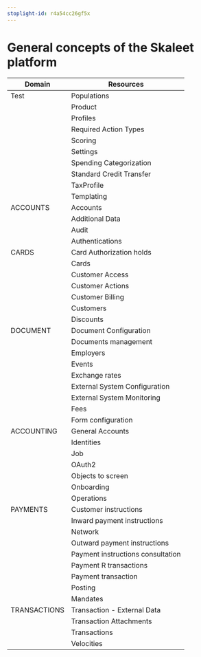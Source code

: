 ```yaml
---
stoplight-id: r4a54cc26gf5x
---
```


# General concepts of the Skaleet platform

|Domain| Resources                             |
|------|-------------------------------------- |
|Test |Populations                                 |                                     |
| |Product                                     |
| |Profiles                                    |
| |Required Action Types                       |
| |Scoring                                     |
| |Settings                                    |
| |Spending Categorization                     |
| |Standard Credit Transfer                    |
| |TaxProfile                                  |
| |Templating 
|ACCOUNTS| Accounts                            |
|| Additional Data                             |
| |Audit                                       |
| |Authentications                             |
|CARDS|Card Authorization holds                    |
| |Cards                                       |
| |Customer Access                             |
| |Customer Actions                            |
| |Customer Billing                            |
| |Customers                                   |
| |Discounts                                   |
|DOCUMENT |Document Configuration                      |
| |Documents management                        |
| |Employers                                   |
| |Events                                      |
| |Exchange rates                              |
| |External System Configuration               |
| |External System Monitoring                  |
| |Fees                                        |
| |Form configuration                          |
|ACCOUNTING |General Accounts                  |
| |Identities                                  |
| |Job                                         |
| |OAuth2                                      |
| |Objects to screen                           |
| |Onboarding                                  |
| |Operations                                  |
|PAYMENTS |Customer instructions             |
| |Inward payment instructions       |
| |Network                           |
| |Outward payment instructions      |
| |Payment instructions consultation |
| |Payment R transactions            |
| |Payment transaction               |
| |Posting                               |
| |Mandates                                    |
|TRANSACTIONS |Transaction - External Data                 |
| |Transaction Attachments                     |
| |Transactions                                |
| |Velocities                                  |





